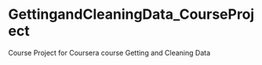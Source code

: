 # GettingandCleaningData_CourseProject
Course Project for Coursera course Getting and Cleaning Data
